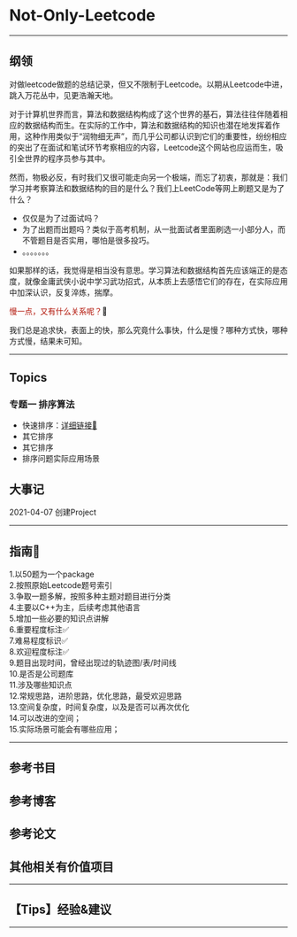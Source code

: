 # Not-Only-Leetcode
----

## 纲领
对做leetcode做题的总结记录，但又不限制于Leetcode。以期从Leetcode中进，跳入万花丛中，见更浩瀚天地。

对于计算机世界而言，算法和数据结构构成了这个世界的基石，算法往往伴随着相应的数据结构而生。在实际的工作中，算法和数据结构的知识也潜在地发挥着作用，这种作用类似于“润物细无声”，而几乎公司都认识到它们的重要性，纷纷相应的突出了在面试和笔试环节考察相应的内容，Leetcode这个网站也应运而生，吸引全世界的程序员参与其中。

然而，物极必反，有时我们又很可能走向另一个极端，而忘了初衷，那就是：我们学习并考察算法和数据结构的目的是什么？我们上LeetCode等网上刷题又是为了什么？

- 仅仅是为了过面试吗？
- 为了出题而出题吗？类似于高考机制，从一批面试者里面刷选一小部分人，而不管题目是否实用，哪怕是很多投巧。
- 。。。。。。。

如果那样的话，我觉得是相当没有意思。学习算法和数据结构首先应该端正的是态度，就像金庸武侠小说中学习武功招式，从本质上去感悟它们的存在，在实际应用中加深认识，反复淬炼，揣摩。


<font color=bule>慢一点，又有什么关系呢？</font>🤔

我们总是追求快，表面上的快，那么究竟什么事快，什么是慢？哪种方式快，哪种方式慢，结果未可知。

---

## Topics

### 专题一 排序算法
- 快速排序：[详细链接🔗](./Topics/Sort/README.md)
- 其它排序
- 其它排序
- 排序问题实际应用场景

## 大事记
2021-04-07 创建Project


--- 
## 指南🧭  
1.以50题为一个package  
2.按照原始Leetcode题号索引  
3.争取一题多解，按照多种主题对题目进行分类  
4.主要以C++为主，后续考虑其他语言  
5.增加一些必要的知识点讲解  
6.重要程度标注✅  
7.难易程度标识✅  
8.欢迎程度标注✅  
9.题目出现时间，曾经出现过的轨迹图/表/时间线  
10.是否是公司题库  
11.涉及哪些知识点  
12.常规思路，进阶思路，优化思路，最受欢迎思路  
13.空间复杂度，时间复杂度，以及是否可以再次优化  
14.可以改进的空间；  
15.实际场景可能会有哪些应用；  


----

## 参考书目


## 参考博客


## 参考论文


## 其他相关有价值项目

----
## 【Tips】经验&建议


------
